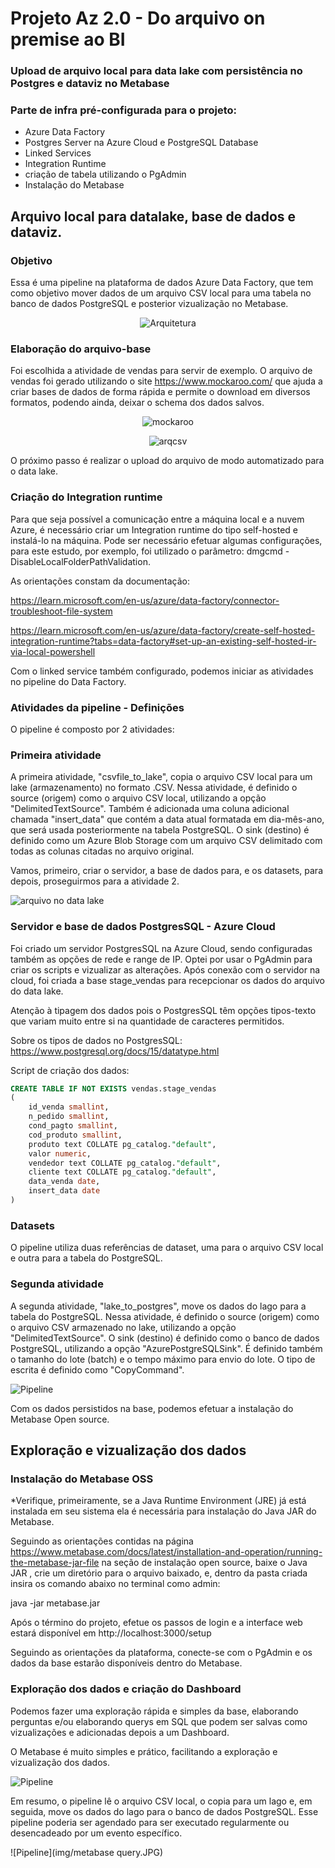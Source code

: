 # Projeto Az 2.0 - Do arquivo on premise ao BI
### Upload de arquivo local para data lake com persistência no Postgres e dataviz no Metabase
### Parte de infra pré-configurada para o projeto:
- Azure Data Factory
- Postgres Server na Azure Cloud e PostgreSQL Database
- Linked Services
- Integration Runtime
- criação de tabela utilizando o PgAdmin
- Instalação do Metabase

## Arquivo local para datalake, base de dados e dataviz.
### Objetivo
Essa é uma pipeline na plataforma de dados Azure Data Factory, que tem como objetivo mover dados de um arquivo CSV local para uma tabela no banco de dados PostgreSQL e posterior vizualização no Metabase.

<div align="center">
  
![Arquitetura](img/arq.JPG)
  
 </div>
 

### Elaboração do arquivo-base

Foi escolhida a atividade de vendas para servir de exemplo. O arquivo de vendas foi gerado utilizando o site https://www.mockaroo.com/ que ajuda a criar bases de dados de forma rápida e permite o download em diversos formatos, podendo ainda, deixar o schema dos dados salvos.

<div align="center">
  
![mockaroo](img/preview_mockap.JPG)
  
 </div>
 
 <div align="center">
  
![arqcsv](img/arquivo_csv.JPG)
  
 </div>
 
 O próximo passo é realizar o upload do arquivo de modo automatizado para o data lake.
 
 ### Criação do Integration runtime
 
 Para que seja possível a comunicação entre a máquina local e a nuvem Azure, é necessário criar um Integration runtime do tipo self-hosted e instalá-lo na máquina.
 Pode ser necessário efetuar algumas configurações, para este estudo, por exemplo, foi utilizado o parâmetro: dmgcmd -DisableLocalFolderPathValidation.
 
 As orientações constam da documentação:
 
 https://learn.microsoft.com/en-us/azure/data-factory/connector-troubleshoot-file-system

 https://learn.microsoft.com/en-us/azure/data-factory/create-self-hosted-integration-runtime?tabs=data-factory#set-up-an-existing-self-hosted-ir-via-local-powershell
 
Com o linked service também configurado, podemos iniciar as atividades no pipeline do Data Factory.
 
### Atividades da pipeline - Definições

O pipeline é composto por 2 atividades:

### Primeira atividade

A primeira atividade, "csvfile_to_lake", copia o arquivo CSV local para um lake (armazenamento) no formato .CSV. Nessa atividade, é definido o source (origem) como o arquivo CSV local, utilizando a opção "DelimitedTextSource". Também é adicionada uma coluna adicional chamada "insert_data" que contém a data atual formatada em dia-mês-ano, que será usada posteriormente na tabela PostgreSQL. O sink (destino) é definido como um Azure Blob Storage com um arquivo CSV delimitado com todas as colunas citadas no arquivo original.

Vamos, primeiro, criar o servidor, a base de dados para, e os datasets, para depois, proseguirmos para a atividade 2.

![arquivo no data lake](img/arquivo_no_blob.JPG)

### Servidor e base de dados PostgresSQL - Azure Cloud

Foi criado um servidor PostgresSQL na Azure Cloud, sendo configuradas também as opções de rede e range de IP. Optei por usar o PgAdmin para criar os scripts e vizualizar as alterações. Após conexão com o servidor na cloud, foi criada a base stage_vendas para recepcionar os dados do arquivo do data lake.

Atenção à tipagem dos dados pois o PostgresSQL têm opções tipos-texto que variam muito entre si na quantidade de caracteres permitidos.

Sobre os tipos de dados no PostgresSQL: https://www.postgresql.org/docs/15/datatype.html

Script de criação dos dados:

~~~SQL
CREATE TABLE IF NOT EXISTS vendas.stage_vendas
(
    id_venda smallint,
    n_pedido smallint,
    cond_pagto smallint,
    cod_produto smallint,
    produto text COLLATE pg_catalog."default",
    valor numeric,
    vendedor text COLLATE pg_catalog."default",
    cliente text COLLATE pg_catalog."default",
    data_venda date,
    insert_data date
)
~~~
### Datasets

O pipeline utiliza duas referências de dataset, uma para o arquivo CSV local e outra para a tabela do PostgreSQL.

### Segunda atividade

A segunda atividade, "lake_to_postgres", move os dados do lago para a tabela do PostgreSQL. Nessa atividade, é definido o source (origem) como o arquivo CSV armazenado no lake, utilizando a opção "DelimitedTextSource". O sink (destino) é definido como o banco de dados PostgreSQL, utilizando a opção "AzurePostgreSQLSink". É definido também o tamanho do lote (batch) e o tempo máximo para envio do lote. O tipo de escrita é definido como "CopyCommand".

![Pipeline](img/pipeline.JPG)

Com os dados persistidos na base, podemos efetuar a instalação do Metabase Open source.

## Exploração e vizualização dos dados

### Instalação do Metabase OSS

*Verifique, primeiramente, se a Java Runtime Environment (JRE) já está instalada em seu sistema ela é necessária para instalação do Java JAR do Metabase.

Seguindo as orientações contidas na página https://www.metabase.com/docs/latest/installation-and-operation/running-the-metabase-jar-file na seção de instalação open source, baixe o Java JAR , crie um diretório para o arquivo baixado, e, dentro da pasta criada insira os comando abaixo no terminal como admin:

java -jar metabase.jar


Após o término do projeto, efetue os passos de login e a interface web estará disponível em http://localhost:3000/setup

Seguindo as orientações da plataforma, conecte-se com o PgAdmin e os dados da base estarão disponíveis dentro do Metabase.


### Exploração dos dados e criação do Dashboard

Podemos fazer uma exploração rápida e simples da base, elaborando perguntas e/ou elaborando querys em SQL que podem ser salvas como vizualizações e adicionadas depois a um Dashboard.

O Metabase é muito simples e prático, facilitando a exploração e vizualização dos dados.

![Pipeline](img/dash_simples.JPG)

Em resumo, o pipeline lê o arquivo CSV local, o copia para um lago e, em seguida, move os dados do lago para o banco de dados PostgreSQL. Esse pipeline poderia ser agendado para ser executado regularmente ou desencadeado por um evento específico.


![Pipeline](img/metabase query.JPG)




